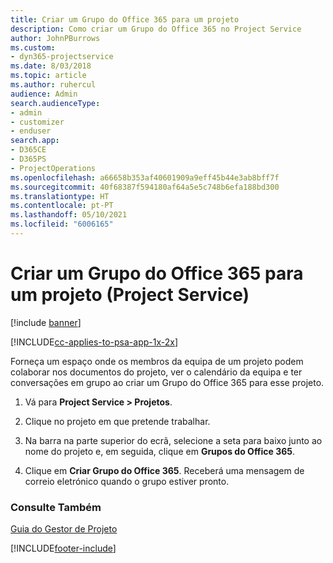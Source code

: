 ```yaml
---
title: Criar um Grupo do Office 365 para um projeto
description: Como criar um Grupo do Office 365 no Project Service
author: JohnPBurrows
ms.custom:
- dyn365-projectservice
ms.date: 8/03/2018
ms.topic: article
ms.author: ruhercul
audience: Admin
search.audienceType:
- admin
- customizer
- enduser
search.app:
- D365CE
- D365PS
- ProjectOperations
ms.openlocfilehash: a66658b353af40601909a9eff45b44e3ab8bff7f
ms.sourcegitcommit: 40f68387f594180af64a5e5c748b6efa188bd300
ms.translationtype: HT
ms.contentlocale: pt-PT
ms.lasthandoff: 05/10/2021
ms.locfileid: "6006165"
---
```

# <a name="create-an-office-365-group-for-a-project-project-service"></a>Criar um Grupo do Office 365 para um projeto (Project Service)

[!include [banner](../includes/psa-now-project-operations.md)]

[!INCLUDE[cc-applies-to-psa-app-1x-2x](../includes/cc-applies-to-psa-app-1x-2x.md)]

Forneça um espaço onde os membros da equipa de um projeto podem colaborar nos documentos do projeto, ver o calendário da equipa e ter conversações em grupo ao criar um Grupo do Office 365 para esse projeto.  
  
1.  Vá para **Project Service > Projetos**.  
  
2.  Clique no projeto em que pretende trabalhar.  
  
3.  Na barra na parte superior do ecrã, selecione a seta para baixo junto ao nome do projeto e, em seguida, clique em **Grupos do Office 365**.  
  
4.  Clique em **Criar Grupo do Office 365**. Receberá uma mensagem de correio eletrónico quando o grupo estiver pronto.  
  
### <a name="see-also"></a>Consulte Também  
 [Guia do Gestor de Projeto](../psa/project-manager-guide.md)


[!INCLUDE[footer-include](../includes/footer-banner.md)]